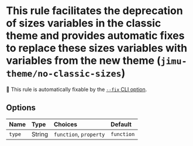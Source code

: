 # This rule facilitates the deprecation of sizes variables in the classic theme and provides automatic fixes to replace these sizes variables with variables from the new theme (`jimu-theme/no-classic-sizes`)

🔧 This rule is automatically fixable by the [`--fix` CLI option](https://eslint.org/docs/latest/user-guide/command-line-interface#--fix).

<!-- end auto-generated rule header -->

## Options

<!-- begin auto-generated rule options list -->

| Name   | Type   | Choices                | Default    |
| :----- | :----- | :--------------------- | :--------- |
| `type` | String | `function`, `property` | `function` |

<!-- end auto-generated rule options list -->
